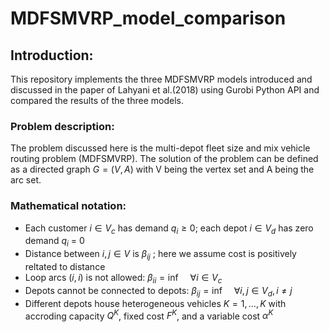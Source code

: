 # MDFSMVRP_model_comparison

## Introduction:
This repository implements the three MDFSMVRP models introduced and discussed in the paper of Lahyani et al.(2018) using Gurobi Python API and compared the results of the three models. 

### Problem description:
The problem discussed here is the multi-depot fleet size and mix vehicle routing problem (MDFSMVRP). The solution of the problem can be defined as a directed graph $G = (V, A)$ with V being the vertex set and A being the arc set. 

### Mathematical notation:
- Each customer $i \in V_c$ has demand $q_i \geq 0$; each depot $i \in V_d$ has zero demand $q_i$ = 0
- Distance between $i,j \in V$ is $\beta_{ij}$ ; here we assume cost is positively reltated to distance
- Loop arcs $(i,i)$ is not allowed: $\beta_{ii} = \inf \quad \forall i \in V_c$
- Depots cannot be connected to depots: $\beta_{ij} = \inf \quad \forall i,j \in V_d, i \neq j$
- Different depots house heterogeneous vehicles $K = {1,...,K}$ with accroding capacity $Q^K$, fixed cost $F^K$, and a variable cost $\alpha^K$
